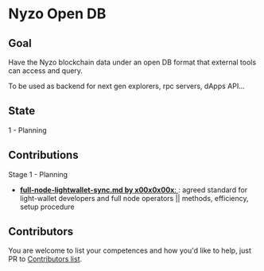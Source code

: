 # Nyzo Open DB

## Goal

Have the Nyzo blockchain data under an open DB format that external tools can access and query.

To be used as backend for next gen explorers, rpc servers, dApps API...

## State

1 - Planning

## Contributions

Stage 1 - Planning

- [**full-node-lightwallet-sync.md by x00x0x00x**: ](full-node-lightwallet-sync.md): agreed standard for light-wallet developers and full node operators || methods, efficiency, setup procedure

## Contributors

You are welcome to list your competences and how you'd like to help, just PR to [Contributors list](../contributors.md).
